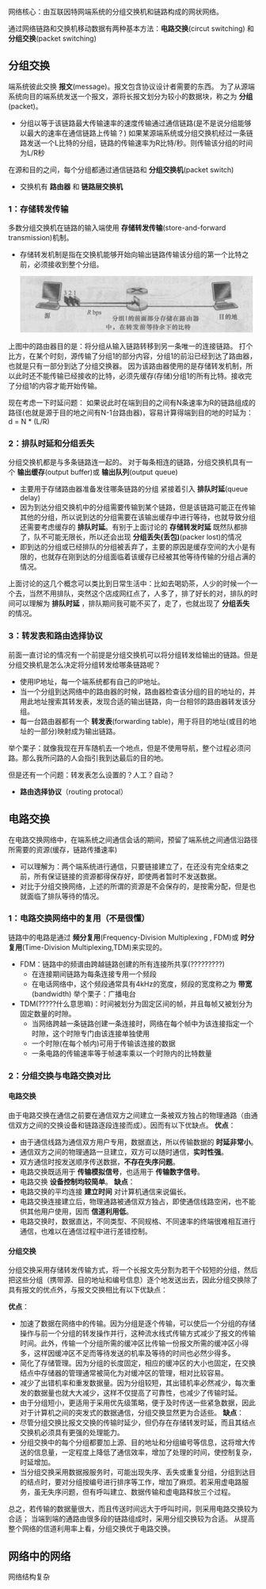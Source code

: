网络核心：由互联因特网端系统的分组交换机和链路构成的网状网络。

通过网络链路和交换机移动数据有两种基本方法：**电路交换**(circut switching) 和 **分组交换**(packet switching)

## 分组交换
端系统彼此交换 **报文**(message)。报文包含协议设计者需要的东西。
为了从源端系统向目的端系统发送一个报文，源将长报文划分为较小的数据块，称之为 **分组**(packet)。
  - 分组以等于该链路最大传输速率的速度传输通过通信链路(是不是说分组能够以最大的速率在通信链路上传输？)
    如果某源端系统或分组交换机经过一条链路发送一个L比特的分组，链路的传输速率为R比特/秒。则传输该分组的时间为L/R秒

在源和目的之间，每个分组都通过通信链路和 **分组交换机**(packet switch)
  - 交换机有 **路由器** 和 **链路层交换机**
### 1：存储转发传输
多数分组交换机在链路的输入端使用 **存储转发传输**(store-and-forward transmission)机制。
  - 存储转发机制是指在交换机能够开始向输出链路传输该分组的第一个比特之前，必须接收到整个分组。

    ![](assets/markdown-img-paste-20191118150549764.png)

  上图中的路由器目的是：将分组从输入链路转移到另一条唯一的连接链路。
  打个比方，在某个时刻，源传输了分组1的部分内容，分组1的前沿已经到达了路由器，也就是只有一部分到达了分组交换器。
  因为该路由器使用的是存储转发机制，所以此时还不能传输已经接收的比特，必须先缓存(存储)分组1的所有比特。接收完了分组1的内容才能开始传输。

现在考虑一下时延问题：
  如果说此时在端到目的之间有N条速率为R的链路组成的路径(也就是源于目的地之间有N-1台路由器)，容易计算得端到目的地的时延为：
      d = N * (L/R)

### 2：排队时延和分组丢失
分组交换机都是与多条链路连一起的。
对于每条相连的链路，分组交换机具有一个 **输出缓存**(output buffer)或 **输出队列**(output queue)
  - 主要用于存储路由器准备发往哪条链路的分组
紧接着引入 **排队时延**(queue delay)
  - 因为到达分组交换机中的分组需要传输到某个链路，但是该链路可能正在传输其他的分组，所以说到达的分组需要在该输出缓存中进行等待，也就导致分组还需要考虑缓存的 **排队时延**。有别于上面讨论的 **存储转发时延**
既然队都排了，队不可能无限长，所以还会出现 **分组丢失(丢包)**(packer lost)的情况
  - 即到达的分组或已经排队的分组被丢弃了，主要的原因是缓存空间的大小是有限的，也就存在刚到达的分组面临着该缓存已经被其他等待传输的分组占满的情况。

上面讨论的这几个概念可以类比到日常生活中：比如去喝奶茶，人少的时候一个一个去，当然不用排队，突然这个店成网红点了，人多了，排了好长的对，排队的时间可以理解为 **排队时延** ，排队期间我可能不买了，走了，也就出现了 **分组丢失** 的情况。

### 3：转发表和路由选择协议
前面一直讨论的情况有一个前提是分组交换机可以将分组转发给输出的链路。但是分组交换机是怎么决定将分组转发给哪条链路呢？
  - 使用IP地址，每一个端系统都有自己的IP地址。
  - 当一个分组到达网络中的路由器的时候，路由器检查该分组的目的地址的，并用此地址搜索其转发表，发现合适的输出链路，向一台相邻的路由器转发该分组。
  - 每一台路由器都有一个 **转发表**(forwarding table)，用于将目的地址(或目的地址的一部分)映射成为输出链路。

举个栗子：就像我现在开车随机去一个地点，但是不使用导航，整个过程必须问路。那么我所问路的人会指引我到达最后的目的地。

但是还有一个问题：转发表怎么设置的？人工？自动？
  - **路由选择协议**（routing protocal）

## 电路交换
在电路交换网络中，在端系统之间通信会话的期间，预留了端系统之间通信沿路径所需要的资源(缓存，链路传播速率)
  - 可以理解为：两个端系统进行通信，只要链接建立了，在还没有完全结束之前，所有保证链接的资源都得保存好，即使两者暂时不发送数据。
  - 对比于分组交换网络，上述的所谓的资源是不会保存的，是按需分配，但是也就面临了排队等待的情况。

### 1：电路交换网络中的复用（不是很懂）
链路中的电路是通过 **频分复用**(Frequency-Division Multiplexing , FDM)或 **时分复用**(Time-Division Multiplexing,TDM)来实现的。
  - FDM：链路中的频谱由跨越链路创建的所有连接所共享(?????????)
    - 在连接期间链路为每条连接专用一个频段
    - 在电话网络中，这个频段通常具有4kHz的宽度，频段的宽度称之为 **带宽**(bandwidth)
  举个栗子：广播电台
  - TDM(?????什么意思嘛)：时间被划分为固定区间的帧，并且每帧又被划分为固定数量的时隙。
    - 当网络跨越一条链路创建一条连接时，网络在每个帧中为该连接指定一个时隙，这个时隙专门由该连接单独使用
    - 一个时隙(在每个帧内)可用于传输该连接的数据
    - 一条电路的传输速率等于帧速率乘以一个时隙内的比特数量

### 2：分组交换与电路交换对比
#### 电路交换
由于电路交换在通信之前要在通信双方之间建立一条被双方独占的物理通路（由通信双方之间的交换设备和链路逐段连接而成）。因而有以下优缺点。
**优点**：
  - 由于通信线路为通信双方用户专用，数据直达，所以传输数据的 **时延非常小**。
  - 通信双方之间的物理通路一旦建立，双方可以随时通信，**实时性强**。
  - 双方通信时按发送顺序传送数据，**不存在失序问题**。
  - 电路交换既适用于 **传输模拟信号**，也适用于 **传输数字信号**。
  - 电路交换 **设备控制均较简单**。
**缺点**：
  - 电路交换的平均连接 **建立时间** 对计算机通信来说偏长。
  - 电路交换连接建立后，物理通路被通信双方独占，即使通信线路空闲，也不能供其他用户使用，因而 **信道利用低**。
  - 电路交换时，数据直达，不同类型、不同规格、不同速率的终端很难相互进行通信，也难以在通信过程中进行差错控制。

#### 分组交换
分组交换采用存储转发传输方式，将一个长报文先分割为若干个较短的分组，然后把这些分组（携带源、目的地址和编号信息）逐个地发送出去，因此分组交换除了具有报文的优点外，与报文交换相比有以下优缺点：

**优点**：
  - 加速了数据在网络中的传输。因为分组是逐个传输，可以使后一个分组的存储操作与前一个分组的转发操作并行，这种流水线式传输方式减少了报文的传输时间。此外，传输一个分组所需的缓冲区比传输一份报文所需的缓冲区小得多，这样因缓冲区不足而等待发送的机率及等待的时间也必然少得多。
  - 简化了存储管理。因为分组的长度固定，相应的缓冲区的大小也固定，在交换结点中存储器的管理通常被简化为对缓冲区的管理，相对比较容易。
  - 减少了出错机率和重发数据量。因为分组较短，其出错机率必然减少，每次重发的数据量也就大大减少，这样不仅提高了可靠性，也减少了传输时延。
  - 由于分组短小，更适用于采用优先级策略，便于及时传送一些紧急数据，因此对于计算机之间的突发式的数据通信，分组交换显然更为合适些。
**缺点**：
  - 尽管分组交换比报文交换的传输时延少，但仍存在存储转发时延，而且其结点交换机必须具有更强的处理能力。
  - 分组交换中的每个分组都要加上源、目的地址和分组编号等信息，这将增大传送的信息量，一定程度上降低了通信效率，增加了处理的时间，使控制复杂，时延增加。
  - 当分组交换采用数据报服务时，可能出现失序、丢失或重复分组，分组到达目的结点时，要对分组按编号进行排序等工作，增加了麻烦。若采用虚电路服务，虽无失序问题，但有呼叫建立、数据传输和虚电路释放三个过程。

总之，若传输的数据量很大，而且传送时间远大于呼叫时间，则采用电路交换较为合适；
当端到端的通路由很多段的链路组成时，采用分组交换较为合适。
从提高整个网络的信道利用率上看，分组交换优于电路交换。

## 网络中的网络
网络结构复杂
